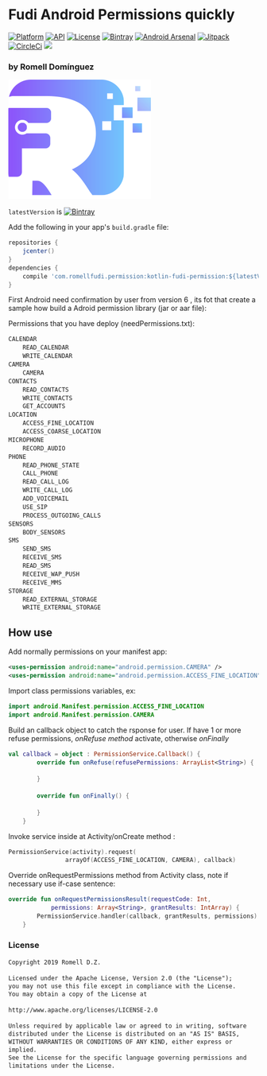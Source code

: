 # Fudi Android Permissions quickly

[![Platform](https://img.shields.io/badge/platform-android-brightgreen.svg)](https://developer.android.com/index.html)
[![API](https://img.shields.io/badge/API-23%2B-brightgreen.svg?style=flat)](https://android-arsenal.com/api?level=23)
[![License](https://img.shields.io/badge/license-Apache%202.0-blue.svg)](https://github.com/romellfudi/KotlinFudiPermission/blob/master/LICENSE)
[![Bintray](https://img.shields.io/bintray/v/romllz489/maven/kotlin-fudi-permission.svg)](https://bintray.com/romllz489/maven/kotlin-fudi-permission) 
[![Android Arsenal]( https://img.shields.io/badge/Android%20Arsenal-Kotlin%20Fudi%20Permisions-green.svg?style=flat )]( https://android-arsenal.com/details/1/7105 )
[![Jitpack](https://jitpack.io/v/romellfudi/KotlinFudiPermission.svg)](https://jitpack.io/#romellfudi/KotlinFudiPermission)
[![CircleCi](https://img.shields.io/circleci/project/github/romellfudi/KotlinFudiPermission.svg)](https://circleci.com/gh/romellfudi/KotlinFudiPermission/tree/master)
[![](https://img.shields.io/badge/language-ES-blue.svg)](./README.es)

### by Romell Domínguez
[![](snapshot/icono.png)](https://www.romellfudi.com/)

`latestVersion` is [![Bintray](https://img.shields.io/bintray/v/romllz489/maven/kotlin-fudi-permission.svg)](https://bintray.com/romllz489/maven/kotlin-fudi-permission)

Add the following in your app's `build.gradle` file:

```groovy
repositories {
    jcenter()
}
dependencies {
    compile 'com.romellfudi.permission:kotlin-fudi-permission:${latestVersion}'
}
```


First Android need confirmation by user from version 6 , its fot that create a sample how build a Adroid permission library (jar or aar file):

Permissions that you have deploy (needPermissions.txt):

```txt
CALENDAR
    READ_CALENDAR
    WRITE_CALENDAR
CAMERA
    CAMERA
CONTACTS
    READ_CONTACTS
    WRITE_CONTACTS
    GET_ACCOUNTS
LOCATION
    ACCESS_FINE_LOCATION
    ACCESS_COARSE_LOCATION
MICROPHONE
    RECORD_AUDIO
PHONE
    READ_PHONE_STATE
    CALL_PHONE
    READ_CALL_LOG
    WRITE_CALL_LOG
    ADD_VOICEMAIL
    USE_SIP
    PROCESS_OUTGOING_CALLS
SENSORS
    BODY_SENSORS
SMS
    SEND_SMS
    RECEIVE_SMS
    READ_SMS
    RECEIVE_WAP_PUSH
    RECEIVE_MMS
STORAGE
    READ_EXTERNAL_STORAGE
    WRITE_EXTERNAL_STORAGE
```

## How use

Add normally permissions on your manifest app:
```xml
<uses-permission android:name="android.permission.CAMERA" />
<uses-permission android:name="android.permission.ACCESS_FINE_LOCATION" />
```

Import class permissions variables, ex:

```kotlin
import android.Manifest.permission.ACCESS_FINE_LOCATION
import android.Manifest.permission.CAMERA
```

Build an callback object to catch the rsponse for user. If have 1 or more refuse permissions, *onRefuse method* activate, otherwise *onFinally*

```kotlin
val callback = object : PermissionService.Callback() {
        override fun onRefuse(refusePermissions: ArrayList<String>) {
            
        }

        override fun onFinally() {
        
        }
    }
```
Invoke service inside at Activity/onCreate method :

```kotlin
PermissionService(activity).request(
                arrayOf(ACCESS_FINE_LOCATION, CAMERA), callback)
```

Override onRequestPermissions method from Activity class, note if necessary use if-case sentence:

```kotlin
override fun onRequestPermissionsResult(requestCode: Int,
            permissions: Array<String>, grantResults: IntArray) {
        PermissionService.handler(callback, grantResults, permissions)
    }
```

### License
```
Copyright 2019 Romell D.Z.

Licensed under the Apache License, Version 2.0 (the "License");
you may not use this file except in compliance with the License.
You may obtain a copy of the License at

http://www.apache.org/licenses/LICENSE-2.0

Unless required by applicable law or agreed to in writing, software
distributed under the License is distributed on an "AS IS" BASIS,
WITHOUT WARRANTIES OR CONDITIONS OF ANY KIND, either express or implied.
See the License for the specific language governing permissions and
limitations under the License.
```

<style>
img[src*='#center'] { 
    width:500px;
    display: block;
    margin: auto;
}
</style>